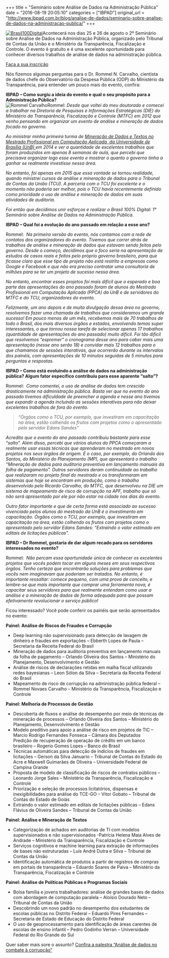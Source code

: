 +++
title = "Seminário sobre Análise de Dados na Administração Pública"
date = "2016-08-19 20:05:10"
categories = ["IBPAD"]
original_url = "http://www.ibpad.com.br/blog/analise-de-dados/seminario-sobre-analise-de-dados-na-administracao-publica/"
+++

<p>
<a href="https://i1.wp.com/ibpad.com.br/wp-content/uploads/2016/08/Brasil100Digital.png"><img class="alignleft size-medium wp-image-1178" src="https://i1.wp.com/ibpad.com.br/wp-content/uploads/2016/08/Brasil100Digital-300x86.png?resize=300%2C86" alt="Brasil100Digital"></a>Acontecerá
nos dias 25 e 26 de agosto o 2º Seminário sobre Análise de Dados na
Administração Pública, organizado pelo Tribunal de Contas da União e o
Ministério da Transparência, Fiscalização e Controle. O evento é
gratuito e é uma excelente oportunidade para conhecer diversos trabalhos
de análise de dados na administração pública.
</p>
<p>
<a href="http://www.brasildigital.gov.br/">Faça a sua inscrição</a>
</p>
<p>
Nós fizemos algumas perguntas para o Dr. Rommel N. Carvalho, cientista
de dados chefe do Observatório da Despesa Pública (ODP) do Ministério da
Transparência, para entender um pouco mais do evento, confira:
</p>
<p>
<strong>IBPAD – Como surgiu a ideia do evento e qual o seu propósito
para a Administração Pública?</strong><br>
<img class="alignleft wp-image-1187 size-full" src="https://i1.wp.com/ibpad.com.br/wp-content/uploads/2016/08/me-2-e1471643065492.png?resize=120%2C142" alt="Rommel Carvalho">Rommel:
<em>Desde que voltei do meu doutorado e comecei a trabalhar na Diretoria
de Pesquisas e Informações Estratégicas (DIE) do Ministério da
Transparência, Fiscalização e Controle (MTFC) em 2012 que venho pensando
em organizar um evento de análise e mineração de dados focado no
governo.</em>
</p>
<p>
<em>Ao ministrar minha primeira turma de
<a href="http://ppca.unb.br/">Mineração de Dados e Textos no Mestrado
Profissional em Computação Aplicada  da Universidade de Brasília (UnB)
</a>em 2014 e ver a quantidade de excelentes trabalhos que foram
produzidos em apenas 8 semanas de aula, que percebi que precisava
organizar logo esse evento e mostrar o quanto o governo tinha a ganhar
se realmente investisse nessa área.</em>
</p>
<p>
<em>No entanto, foi apenas em 2015 que essa vontade se tornou realidade,
quando ministrei cursos de análise e mineração de dados para o Tribunal
de Contas da União (TCU). A parceria com o TCU foi excelente e o momento
não poderia ser melhor, pois o TCU havia recentemente definido como
prioridade o uso de análise e mineração de dados em suas atividades de
auditoria.</em>
</p>
<p>
<em>Foi então que decidimos unir esforços e realizar o Brasil 100%
Digital: 1° Seminário sobre Análise de Dados na Administração
Pública.</em>
</p>
<p>
<strong>IBPAD – Qual foi a evolução do ano passado em relação a esse
ano?</strong>
</p>
<p>
Rommel:  <em>Na primeira versão do evento, nós contamos com a rede de
contatos dos organizadores do evento. Tivemos que correr atrás de
trabalhos de análise e mineração de dados que estavam sendo feitos pelo
governo. Desde o começo, decidimos que o foco seria na apresentação de
estudos de casos reais e feitos pelo próprio governo brasileiro, para
que ficasse claro que esse tipo de projeto não está restrito a empresas
como Google e Facebook e que não era preciso contratar uma consultoria
de milhões para se ter um projeto de sucesso nessa área.</em>
</p>
<p>
<em>No entanto, encontrar esses projetos foi mais difícil que o esperado
e boa parte das apresentações do ano passado foram de alunos do Mestrado
Profissional em Computação Aplicada (PPCA) da UnB e de servidores do
MTFC e do TCU, organizadores do evento.</em>
</p>
<p>
<em>Felizmente, um ano depois e de muita divulgação dessa área no
governo, resolvemos fazer uma chamada de trabalhos que consideramos um
grande sucesso! Em pouco menos de um mês, recebemos mais de 70 trabalhos
de todo o Brasil, dos mais diversos órgãos e estados, envolvendo temas
super interessantes, o que tornou nossa tarefa de selecionar apenas 17
trabalhos (quantidade de apresentações do ano passado) muito difícil.
Foi tão difícil que resolvemos “espremer” o cronograma desse ano para
caber mais uma apresentação (nesse ano serão 18) e convidar mais 12
trabalhos para o que chamamos de sessões interativas, que ocorrerão
durante os intervalos dos painéis, com apresentações de 10 minutos
seguidas de 5 minutos para perguntas e respostas.</em>
</p>
<p>
<strong>IBPAD – Como está evoluindo a análise de dados na administração
pública? Algum fator específico contribuiu para esse aparente
“salto”? </strong>
</p>
<p>
Rommel:  <em>Como comentei, o uso de análise de dados tem crescido
drasticamente na administração pública. Basta ver que no evento do ano
passado tivemos dificuldade de preencher a agenda e nesse ano tivemos
que expandir a agenda incluindo as sessões interativas para não deixar
excelentes trabalhos de fora do evento.</em>
</p>
<blockquote>
<p>
<em>“Órgãos como o TCU, por exemplo, que investiram em capacitação na
área, estão colhendo os frutos com projetos como o apresentado pelo
servidor Edans Sandes”</em>
</p>
</blockquote>
<p>
<em>Acredito que o evento do ano passado contribuiu bastante para esse
“salto”. Além disso, percebi que vários alunos do PPCA começaram a
realmente usar essas técnicas que aprenderam no mestrado em novos
projetos nos seus órgãos de origem. É o caso, por exemplo, do Orlando
dos Santos, do Ministério do Planejamento (MP), que apresentará o
trabalho “Mineração de dados para auditoria preventiva em lançamento
manuais da folha de pagamento”. Outros servidores deram continuidade ao
trabalho que realizaram no projeto final do mestrado e os transformaram
em sistemas que hoje se encontram em produção, como o trabalho
desenvolvido pelo Ricardo Carvalho, do MTFC, que desenvolveu na DIE um
sistema de mapeamento de risco de corrupção na APF, trabalho que só não
será apresentado por ele por não estar na cidade nos dias do
evento.</em>
</p>
<p>
<em>Outro fator importante e que de certa forma está associado ao
sucesso vivenciado pelos alunos do mestrado da UnB é o investimento em
capacitação. Órgãos como o TCU, por exemplo, que investiram em
capacitação na área, estão colhendo os frutos com projetos como o
apresentado pelo servidor Edans Sandes: “Extraindo o valor estimado em
editais de licitações públicas”.</em>
</p>
<p>
<strong>IBPAD – Dr Rommel, gostaria de dar algum recado para os
servidores interessados no evento?</strong>
</p>
<p>
Rommel:<em>  Não percam essa oportunidade única de conhecer os
excelentes projetos que vocês podem tocar em alguns meses em seus
respectivos órgãos. Tenho certeza que encontrarão soluções para
problemas que vocês nem imaginavam que poderiam ser tratados. No
entanto, é importante ressaltar: comece pequeno, com uma prova de
conceito, e lembre-se que mais importante que comprar uma ferramenta
nova, é capacitar seus servidores para que realmente entendam como usar
a análise e a mineração de dados de forma adequada para que possam
efetivamente revolucionar o serviço público!</em>
</p>
<p>
Ficou interessado? Você pode conferir os painéis que serão apresentados
no evento:
</p>
<p>
<strong>Painel: Análise de Riscos de Fraudes e Corrupção</strong>
</p>
<ul>
<li>
Deep learning não supervisionado para detecção de lavagem de dinheiro e
fraudes em exportações – Ebberth Lopes de Paula – Secretaria da Receita
Federal do Brasil
</li>
<li>
Mineração de dados para auditoria preventiva em lançamento manuais da
folha de pagamento – Orlando Oliveira dos Santos – Ministério do
Planejamento, Desenvolvimento e Gestão
</li>
<li>
Análise de riscos de declarações retidas em malha fiscal utilizando
redes bayesianas – Leon Sólon da Silva – Secretaria da Receita Federal
do Brasil
</li>
<li>
Mapeamento de risco de corrupção na administração pública federal –
Rommel Novaes Carvalho – Ministério da Transparência, Fiscalização e
Controle
</li>
</ul>
<p>
<strong>Painel: Melhoria de Processos de Gestão</strong>
</p>
<ul>
<li>
Descoberta de fluxos e análise de desempenho por meio de técnicas de
mineração de processos – Orlando Oliveira dos Santos – Ministério do
Planejamento, Desenvolvimento e Gestão
</li>
<li>
Modelo preditivo para apoio a análise de risco em projetos de TIC –
Marcio Rodrigo Fernandes Fonseca – Câmara dos Deputados<br> Predição de
recuperação de operação de crédito em um banco brasileiro – Rogerio
Gomes Lopes – Banco do Brasil
</li>
<li>
Técnicas automáticas para detecção de indícios de fraudes em licitações
– Gerson da Silva Januario – Tribunal de Contas do Estado do Acre e
Maxwell Guimarães de Oliveira – Universidade Federal de Campina Grande
</li>
<li>
Proposta de modelo de classificação de riscos de contratos públicos –
Leonardo Jorge Sales – Ministério da Transparência, Fiscalização e
Controle
</li>
<li>
Priorização e seleção de processos licitatórios, dispensas e
inexigibilidades para análise do TCE-GO – Vitor Gobato – Tribunal de
Contas do Estado de Goiás
</li>
<li>
Extraindo o valor estimado em editais de licitações públicas – Edans
Flávius de Oliveira Sandes – Tribunal de Contas da União
</li>
</ul>
<p>
<strong>Painel: Análise e Mineração de Textos</strong>
</p>
<ul>
<li>
Categorização de achados em auditorias de TI com modelos supervisionados
e não supervisionados -Patrícia Helena Maia Alves de Andrade –
Ministério da Transparência, Fiscalização e Controle
</li>
<li>
Serviços cognitivos e machine learning para extração de informações de
bases não estruturadas – Luís André Dutra e Silva – Tribunal de Contas
da União
</li>
<li>
Identificação automática de produtos a partir de registros de compras em
portais de transparência – Eduardo Soares de Paiva – Ministério da
Transparência, Fiscalização e Controle
</li>
</ul>
<p>
<strong>Painel: Análise de Políticas Públicas e Programas
Sociais</strong>
</p>
<ul>
<li>
Bolsa família e jovens trabalhadores: análise de grandes bases de dados
com abordagem de computação paralela – Aloísio Dourado Neto – Tribunal
de Contas da União
</li>
<li>
Descobrindo um novo padrão no desempenho dos estudantes de escolas
públicas no Distrito Federal – Eduardo Pires Fernandes – Secretaria de
Estado de Educação do Distrito Federal
</li>
<li>
O uso de geoprocessamento para identificação de áreas carentes de
escolas de ensino infantil – Pedro Godinho Verran – Universidade Federal
do Rio Grande do Sul
</li>
</ul>
<p>
Quer saber mais sore o assunto?
<a href="http://ibpad.com.br/index.php/2016/08/16/ciencia-de-dados-no-combate-corrupcao/">Confira
a palestra “Análise de dados no combate à corrupção”</a>
</p>

